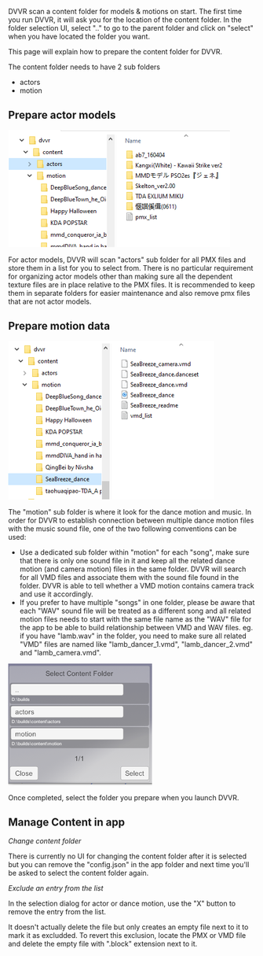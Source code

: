 DVVR scan a content folder for models & motions on start. The first time you run DVVR, it will ask you for the location of the content folder. In the folder selection UI, select ".." to go to the parent folder and click on "select" when you have located the folder you want.

This page will explain how to prepare the content folder for DVVR.

The content folder needs to have 2 sub folders
* actors
* motion

## Prepare actor models

![Example of actors folder](/pages/content_actors.PNG)

For actor models, DVVR will scan "actors" sub folder for all PMX files and store them in a list for you to select from. There is no particular requirement for organizing actor models other than making sure all the dependent texture files are in place relative to the PMX files. It is recommended to keep them in separate folders for easier maintenance and also remove pmx files that are not actor models. 

## Prepare motion data

![Example of motion folder](/pages/content_motion.PNG)

The "motion" sub folder is where it look for the dance motion and music. In order for DVVR to establish connection between multiple dance motion files with the music sound file, one of the two following conventions can be used:
* Use a dedicated sub folder within "motion" for each "song", make sure that there is only one sound file in it and keep all the related dance motion (and camera motion) files in the same folder. DVVR will search for all VMD files and associate them with the sound file found in the folder. DVVR is able to tell whether a VMD motion contains camera track and use it accordingly.
* If you prefer to have multiple "songs" in one folder, please be aware that each "WAV" sound file will be treated as a different song and all related motion files needs to start with the same file name as the "WAV" file for the app to be able to build relationship between VMD and WAV files. eg. if you have "lamb.wav" in the folder, you need to make sure all related "VMD" files are named like "lamb_dancer_1.vmd", "lamb_dancer_2.vmd" and "lamb_camera.vmd".

![Select content folder](/pages/content_select.PNG)

Once completed, select the folder you prepare when you launch DVVR.

## Manage Content in app

*Change content folder*

There is currently no UI for changing the content folder after it is selected but you can remove the "config.json" in the app folder and next time you'll be asked to select the content folder again.

*Exclude an entry from the list*

In the selection dialog for actor or dance motion, use the "X" button to remove the entry from the list. 

It doesn't actually delete the file but only creates an empty file next to it to mark it as excludded. To revert this exclusion, locate the PMX or VMD file and delete the empty file with ".block" extension next to it.
